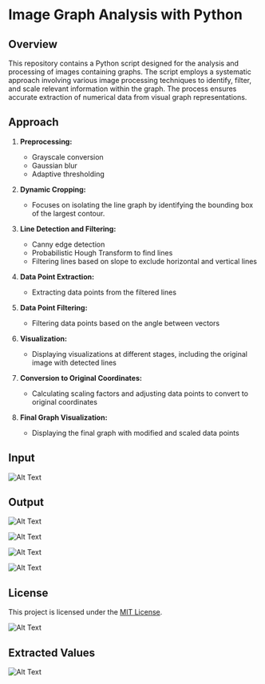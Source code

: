# Image Graph Analysis with Python

## Overview

This repository contains a Python script designed for the analysis and processing of images containing graphs. The script employs a systematic approach involving various image processing techniques to identify, filter, and scale relevant information within the graph. The process ensures accurate extraction of numerical data from visual graph representations.

## Approach

1. **Preprocessing:**
   - Grayscale conversion
   - Gaussian blur
   - Adaptive thresholding

2. **Dynamic Cropping:**
   - Focuses on isolating the line graph by identifying the bounding box of the largest contour.

3. **Line Detection and Filtering:**
   - Canny edge detection
   - Probabilistic Hough Transform to find lines
   - Filtering lines based on slope to exclude horizontal and vertical lines

4. **Data Point Extraction:**
   - Extracting data points from the filtered lines

5. **Data Point Filtering:**
   - Filtering data points based on the angle between vectors

6. **Visualization:**
   - Displaying visualizations at different stages, including the original image with detected lines

7. **Conversion to Original Coordinates:**
   - Calculating scaling factors and adjusting data points to convert to original coordinates

8. **Final Graph Visualization:**
   - Displaying the final graph with modified and scaled data points

## Input
![Alt Text](/sample%20images/line_graph.png)


## Output
![Alt Text](/output%20images/cropped_image.jpeg)

![Alt Text](/output%20images/detected_lines.jpeg)

![Alt Text](/output%20images/filtered_lines.jpeg)

![Alt Text](/output%20images/filtered_datapoints.jpeg)

## License

This project is licensed under the [MIT License](LICENSE).

![Alt Text](/output%20images/final_graph.jpeg)


## Extracted Values
![Alt Text](/output%20images/data_values.jpeg)
